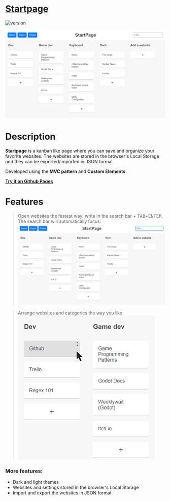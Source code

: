 # [**Startpage**](https://serogbp.github.io/Startpage/)

![version](https://img.shields.io/badge/version-v1.0-blue)

![Showcase](github/Demo.png)


# Description
**Startpage** is a kanban like page where you can save and organize your favorite websites.
The websites are stored in the browser's Local Storage and they can be exported/imported in JSON format.

Developed using the **MVC pattern** and **Custom Elements**.

[**Try it on Github Pages**](https://serogbp.github.io/Startpage/)


# Features
>Open websites the fastest way: write in the search bar + <kbd>TAB</kbd>+<kbd>ENTER</kbd>. The search bar will automatically focus.
![Search web demo](github/SearchWeb.gif)

>Arrange websites and categories the way you like
![Arrange demo](github/Arrange.gif)

### More features:
- Dark and light themes
- Websites and settings stored in the browser's Local Storage
- Import and export the websites in JSON format